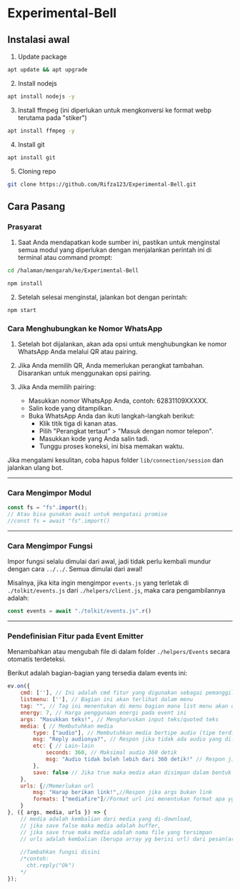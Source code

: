 # Experimental-Bell

## Instalasi awal

1. Update package

```bash
apt update && apt upgrade
```

2. Install nodejs

```bash
apt install nodejs -y
```

3. Install ffmpeg (ini diperlukan untuk mengkonversi ke format webp terutama pada "stiker")

```bash
apt install ffmpeg -y
```

4. Install git

```bash
apt install git
```

5. Cloning repo

```bash
git clone https://github.com/Rifza123/Experimental-Bell.git
```

## Cara Pasang

### Prasyarat

1. Saat Anda mendapatkan kode sumber ini, pastikan untuk menginstal semua modul yang diperlukan dengan menjalankan perintah ini di terminal atau command prompt:

```bash
cd /halaman/mengarah/ke/Experimental-Bell
```
```bash
npm install
```

2. Setelah selesai menginstal, jalankan bot dengan perintah:

```bash
npm start
```

### Cara Menghubungkan ke Nomor WhatsApp

1. Setelah bot dijalankan, akan ada opsi untuk menghubungkan ke nomor WhatsApp Anda melalui QR atau pairing.

2. Jika Anda memilih QR, Anda memerlukan perangkat tambahan. Disarankan untuk menggunakan opsi pairing.

3. Jika Anda memilih pairing:
   - Masukkan nomor WhatsApp Anda, contoh: 62831109XXXXX.
   - Salin kode yang ditampilkan.
   - Buka WhatsApp Anda dan ikuti langkah-langkah berikut:
     - Klik titik tiga di kanan atas.
     - Pilih "Perangkat tertaut" > "Masuk dengan nomor telepon".
     - Masukkan kode yang Anda salin tadi.
     - Tunggu proses koneksi, ini bisa memakan waktu.

Jika mengalami kesulitan, coba hapus folder `lib/connection/session` dan jalankan ulang bot.

---

### Cara Mengimpor Modul

```javascript
const fs = "fs".import(); 
// Atau bisa gunakan await untuk mengatasi promise
//const fs = await "fs".import()
```

---

### Cara Mengimpor Fungsi

Impor fungsi selalu dimulai dari awal, jadi tidak perlu kembali mundur dengan cara `../../`. Semua dimulai dari awal!

Misalnya, jika kita ingin mengimpor `events.js` yang terletak di `./tolkit/events.js` dari `./helpers/client.js`, maka cara pengambilannya adalah:

```javascript
const events = await "./tolkit/events.js".r()
```

---

### Pendefinisian Fitur pada Event Emitter

Menambahkan atau mengubah file di dalam folder `./helpers/Events` secara otomatis terdeteksi.

Berikut adalah bagian-bagian yang tersedia dalam events ini:

```javascript
ev.on({
    cmd: [''], // Ini adalah cmd fitur yang digunakan sebagai pemanggil event, Anda bisa meletakkan banyak cmd
    listmenu: [''], // Bagian ini akan terlihat dalam menu
    tag: "", // Tag ini menentukan di menu bagian mana list menu akan ditempatkan
    energy: 7, // Harga penggunaan energi pada event ini
    args: "Masukkan teks!", // Mengharuskan input teks/quoted teks
    media: { // Membutuhkan media
        type: ["audio"], // Membutuhkan media bertipe audio (tipe terdiri dari audio, document, video, image, sticker) bisa digunakn bersama did alam array
        msg: "Reply audionya?", // Respon jika tidak ada audio yang di-reply
        etc: { // Lain-lain
            seconds: 360, // Maksimal audio 360 detik
            msg: "Audio tidak boleh lebih dari 360 detik!" // Respon jika lebih dari 360 detik
        },
        save: false // Jika true maka media akan disimpan dalam bentuk file audio.mp3
    },
    urls: {//Memerlukan url
        msg: "Harap berikan link!",//Respon jika args bukan link
        formats: ["mediafire"]//Format url ini menentukan format apa yg terdapat pad url
    }
}, ({ args, media, urls }) => {
    // media adalah kembalian dari media yang di-download, 
    // jika save false maka media adalah buffer,
    // jika save true maka media adalah nama file yang tersimpan
    // urls adalah kembalian (berupa array yg berisi url) dari pesan(args) yang diterima
    
    //Tambahkan fungsi disini
    /*contoh:
      cht.reply("Ok")
    */
});
```